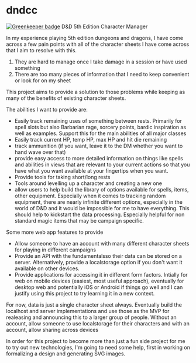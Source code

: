 # dndcc

[![Greenkeeper badge](https://badges.greenkeeper.io/jamesloewen/dndcc.svg)](https://greenkeeper.io/)
D&amp;D 5th Edition Character Manager

In my experience playing 5th edition dungeons and dragons, I have come across a few pain points with all of the character sheets I have come across that I aim to resolve with this.

1. They are hard to manage once I take damage in a session or have used something
2. There are too many pieces of information that I need to keep convenient or look for on my sheet

This project aims to provide a solution to those problems while keeping as many of the benefits of existing character sheets.

The abilities I want to provide are:
- Easily track remaining uses of something between rests. Primarily for spell slots but also Barbarian rage, sorcery points, bardic inspiration as well as examples. Support this for the main abilities of all major classes
- Easily track current HP, temp HP, max HP and hit die remaining
- track ammunition (if you want, leave it to the DM whether you want to hand wave over that)
- provide easy access to more detailed information on things like spells and abilities in views that are relevant to your current actions so that you have what you want available at your fingertips when you want.
- Provide tools for taking short/long rests
- Tools around levelling up a character and creating a new one
- allow users to help build the library of options available for spells, items, other equipment. Especially when it comes to tracking random equipment, there are nearly infinite different options, especially in the world of D&D and it would be impossible for me to have everything. This should help to kickstart the data processing. Especially helpful for non standard magic items that may be campaign specific.

Some more web app features to provide
- Allow someone to have an account with many different character sheets for playing in different campaigns
- Provide an API with the fundamentalsso their data can be stored on a server. Alternatively, provide a localstorage option if you don't want it available on other devices.
- Provide applications for accessing it in different form factors. Intially for web on mobile devices (easiest, most useful approach), eventually for desktop web and potentially iOS or Android if things go well and I can justify using this project to try learning it in a new context.

For now, data is just a single character sheet always. Eventually build the localhost and server implementations and use those as the MVP for realeasing and announcing this to a larger group of people. Without an account, allow someone to use localstorage for their characters and with an account, allow sharing across devices

In order for this project to become more than just a fun side project for me to try out new technologies, I'm going to need some help, first in working on formalizing a design and generating SVG images.
